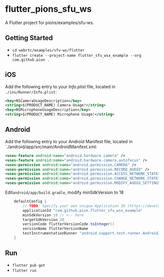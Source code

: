 # flutter_pions_sfu_ws

A Flutter project for pions/examples/sfu-ws.

## Getting Started

- `cd webrtc/examples/sfu-ws/flutter`
- `flutter create --project-name flutter_sfu_wsx_example --org com.github.pion .`

## iOS
Add the following entry to your _Info.plist_ file, located in `./ios/Runner/Info.plist`:

```xml
<key>NSCameraUsageDescription</key>
<string>$(PRODUCT_NAME) Camera Usage!</string>
<key>NSMicrophoneUsageDescription</key>
<string>$(PRODUCT_NAME) Microphone Usage!</string>
```

## Android
Add the following entry to your Android Manifest file, located in `./android/app/src/main/AndroidManifest.xml:

```xml
<uses-feature android:name="android.hardware.camera" />
<uses-feature android:name="android.hardware.camera.autofocus" />
<uses-permission android:name="android.permission.CAMERA" />
<uses-permission android:name="android.permission.RECORD_AUDIO" />
<uses-permission android:name="android.permission.ACCESS_NETWORK_STATE" />
<uses-permission android:name="android.permission.CHANGE_NETWORK_STATE" />
<uses-permission android:name="android.permission.MODIFY_AUDIO_SETTINGS" />
```

Edit`android/app/build.gradle`, modify minSdkVersion to 18
```gradle
    defaultConfig {
        // TODO: Specify your own unique Application ID (https://developer.android.com/studio/build/application-id.html).
        applicationId "com.github.pion.flutter_sfu_wsx_example"
        minSdkVersion 18 // <-- here
        targetSdkVersion 28
        versionCode flutterVersionCode.toInteger()
        versionName flutterVersionName
        testInstrumentationRunner "android.support.test.runner.AndroidJUnitRunner"
    }
```

## Run
- `flutter pub get`
- `flutter run`
